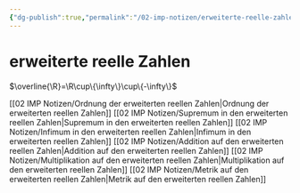 ```yaml
---
{"dg-publish":true,"permalink":"/02-imp-notizen/erweiterte-reelle-zahlen/"}
---
```


# erweiterte reelle Zahlen
$\overline{\R}=\R\cup\{\infty\}\cup\{-\infty\}$

[[02 IMP Notizen/Ordnung der erweiterten reellen Zahlen\|Ordnung der erweiterten reellen Zahlen]]
[[02 IMP Notizen/Supremum in den erweiterten reellen Zahlen\|Supremum in den erweiterten reellen Zahlen]]
[[02 IMP Notizen/Infimum in den erweiterten reellen Zahlen\|Infimum in den erweiterten reellen Zahlen]]
[[02 IMP Notizen/Addition auf den erweiterten reellen Zahlen\|Addition auf den erweiterten reellen Zahlen]]
[[02 IMP Notizen/Multiplikation auf den erweiterten reellen Zahlen\|Multiplikation auf den erweiterten reellen Zahlen]]
[[02 IMP Notizen/Metrik auf den erweiterten reellen Zahlen\|Metrik auf den erweiterten reellen Zahlen]]